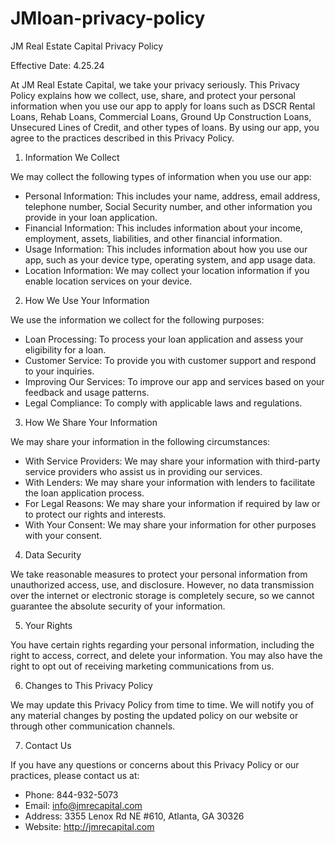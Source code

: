 # JMloan-privacy-policy   
JM Real Estate Capital Privacy Policy

Effective Date: 4.25.24

At JM Real Estate Capital, we take your privacy seriously. This Privacy Policy explains how we collect, use, share, and protect your personal information when you use our app to apply for loans such as DSCR Rental Loans, Rehab Loans, Commercial Loans, Ground Up Construction Loans, Unsecured Lines of Credit, and other types of loans. By using our app, you agree to the practices described in this Privacy Policy.

1. Information We Collect

We may collect the following types of information when you use our app:

- Personal Information: This includes your name, address, email address, telephone number, Social Security number, and other information you provide in your loan application.
- Financial Information: This includes information about your income, employment, assets, liabilities, and other financial information.
- Usage Information: This includes information about how you use our app, such as your device type, operating system, and app usage data.
- Location Information: We may collect your location information if you enable location services on your device.

2. How We Use Your Information

We use the information we collect for the following purposes:

- Loan Processing: To process your loan application and assess your eligibility for a loan.
- Customer Service: To provide you with customer support and respond to your inquiries.
- Improving Our Services: To improve our app and services based on your feedback and usage patterns.
- Legal Compliance: To comply with applicable laws and regulations.

3. How We Share Your Information

We may share your information in the following circumstances:

- With Service Providers: We may share your information with third-party service providers who assist us in providing our services.
- With Lenders: We may share your information with lenders to facilitate the loan application process.
- For Legal Reasons: We may share your information if required by law or to protect our rights and interests.
- With Your Consent: We may share your information for other purposes with your consent.

4. Data Security

We take reasonable measures to protect your personal information from unauthorized access, use, and disclosure. However, no data transmission over the internet or electronic storage is completely secure, so we cannot guarantee the absolute security of your information.

5. Your Rights

You have certain rights regarding your personal information, including the right to access, correct, and delete your information. You may also have the right to opt out of receiving marketing communications from us.

6. Changes to This Privacy Policy

We may update this Privacy Policy from time to time. We will notify you of any material changes by posting the updated policy on our website or through other communication channels.

7. Contact Us

If you have any questions or concerns about this Privacy Policy or our practices, please contact us at:

- Phone: 844-932-5073
- Email: info@jmrecapital.com
- Address: 3355 Lenox Rd NE #610, Atlanta, GA 30326
- Website: http://jmrecapital.com
